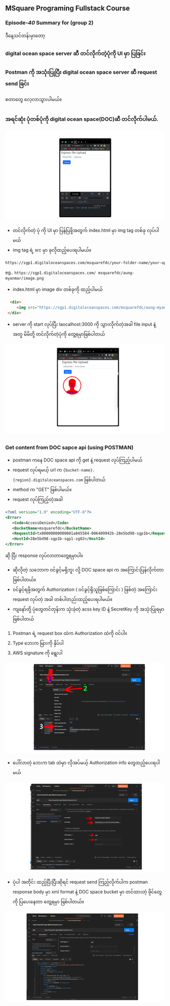 ﻿## MSquare Programing Fullstack Course
### Episode-*40* Summary for (group 2) 

ဒီနေ့သင်တန်းမှာတော့ <br>
### digital ocean space server ဆီ တင်လိုက်တဲ့ပုံကို UI မှာ ပြခြင်း
### Postman ကို အသုံးပြုပြီး digital ocean space server ဆီ request send ခြင်း


စတာတွေ လေ့လာသွားပါမယ်။
##
### အရင်ဆုံး ပုံတစ်ပုံကို digital ocean space(DOC)ဆီ တင်လိုက်ပါမယ်.
![enter image description here](https://raw.githubusercontent.com/Aungmyanmar32/Msquare-M3-Summary/main/2ep401.png)

- တင်လိုက်တဲ့ ပုံ ကို UI မှာ ပြန်ပြဖို့အတွက် index.html မှာ img tag တစ်ခု လုပ်ပါမယ်
- img tag ရဲ့ src မှာ ခုလိုထည့်ပေးရပါမယ်။
```html
https://sgp1.digitaloceanspaces.com/msquarefdc/your-folder-name/your-uploaded-image
```
eg.. `https://sgp1.digitaloceanspaces.com/ msquarefdc/aung-myanmar/image.png`
- index.html မှာ image div တစ်ခုကို ထည့်ပါမယ်
```html
  <div>
     <img src="https://sgp1.digitaloceanspaces.com/msquarefdc/aung-myanmar/image.png" width="200px"/>
 </div>

```
- server ကို start လုပ်ပြီး laocalhost:3000 ကို သွားလိုက်တဲ့အခါ file input နဲ့အတူ မိမိတို့ တင်လိုက်တဲ့ပုံကို တွေ့ရမှာဖြစ်ပါတယ်

![enter image description here](https://raw.githubusercontent.com/Aungmyanmar32/Msquare-M3-Summary/main/2ep402.png)

##
### Get content from DOC sapce api (using  POSTMAN)
- postman ကနေ DOC space api ကို get နဲ့ request လုပ်ကြည့်ပါမယ်
- request လုပ်ရမယ့် url က 
`{bucket-name}.{region}.digitaloceanspaces.com`  ဖြစ်ပါတယ်
- method က "GET" ဖြစ်ပါမယ်။
- request လုပ်ကြည့်တဲ့အခါ 


 ```xml
 <?xml version="1.0" encoding="UTF-8"?>
<Error>
    <Code>AccessDenied</Code>
    <BucketName>msquarefdc</BucketName>
    <RequestId>tx00000000000001a045584-006409942b-28e5bd98-sgp1b</RequestId>
    <HostId>28e5bd98-sgp1b-sgp1-zg02</HostId>
</Error>
```
ဆို ပြီး response လုပ်လာတာတွေ့ရမှာပါ။
- ဆိုလိုတဲ့ သဘောက ၀င်ခွင့်မရှိဘူး လို့ DOC space api က အကြောင်းပြန်လိုက်တာ ဖြစ်ပါတယ်။
- ၀င်ခွင့်ရဖို့အတွက် Authorization ( ၀င်ခွင့်ရှိသူဖြစ်ကြောင်း ) ဖြစ်တဲ့ အကြောင်း request လုပ်တဲ့ အခါ တစ်ပါတည်းထည့်ပေးရပါမယ်။
- ကျနော်တို့ ပုံတွေတင်တုန်းက သုံးခဲ့တဲ့ acss key ID နဲ့ SecretKey ကို အသုံးပြုရမှာဖြစ်ပါတယ်
1. Postman ရဲ့ request box ထဲက Authorization ထဲကို ၀င်ပါ။
2. Type ဘေးက မြားကို နှိပ်ပါ
3. AWS signature ကို ရွေးပါ

![enter image description here](https://raw.githubusercontent.com/Aungmyanmar32/Msquare-M3-Summary/main/2ep403.png)
- ပေါ်လာတဲ့ ဘေးက tab ထဲမှာ လိုအပ်မယ့် Authorization info တွေထည့်ပေးရပါမယ်

![enter image description here](https://raw.githubusercontent.com/Aungmyanmar32/Msquare-M3-Summary/main/2ep404.png)
- ပုံပါ အတိုင်း ထည့်ပြီးပြီးဆိုရင် request send ကြည့်လိုက်ပါက postman response body မှာ xml format နဲ့ DOC space bucket မှာ တင်ထားတဲ့ ဖိုင်တွေကို ပြပေးနေတာ တွေ့ရမှာ ဖြစ်ပါတယ်။

![enter image description here](https://raw.githubusercontent.com/Aungmyanmar32/Msquare-M3-Summary/main/2ep405.png)
